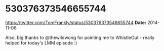 # 530376373546655744
https://twitter.com/TomFrankly/status/530376373546655744
**Date:** 2014-11-06

Also, big thanks to @thewildwong for pointing me to WhistleOut - really helped for today's LMM episode :)
